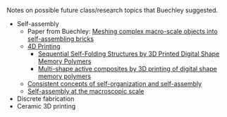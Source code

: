 Notes on possible future class/research topics that Buechley suggested.

- Self-assembly
    - Paper from Buechley: [Meshing complex macro-scale objects into self-assembling bricks](https://www.nature.com/articles/srep12257)
    - [4D Printing](https://en.wikipedia.org/wiki/4D_printing)
        - [Sequential Self-Folding Structures by 3D Printed Digital Shape Memory Polymers](https://www.ncbi.nlm.nih.gov/pmc/articles/PMC4562068/pdf/srep13616.pdf)
        - [Multi-shape active composites by 3D printing of digital shape memory polymers](https://www.ncbi.nlm.nih.gov/pmc/articles/PMC4829848/pdf/srep24224.pdf)
    - [Consistent concepts of self-organization and self-assembly](https://onlinelibrary.wiley.com/doi/abs/10.1002/cplx.20235)
    - [Self-assembly at the macroscopic scale](https://www.academia.edu/2813249/Self_assembly_at_the_macroscopic_scale)
- Discrete fabrication
- Ceramic 3D printing
